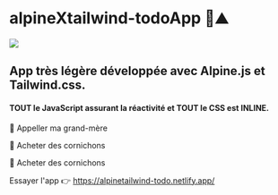 # alpineXtailwind-todoApp 🍃⛰️
![](https://caffeinecreations.ca/imager/uploads/blog/20320/alpine-plus-tailwind_b4afd5938494bdf3fa5c0c6765d37025.jpg)

## App très légère développée avec Alpine.js et Tailwind.css. 
#### TOUT le JavaScript assurant la réactivité et TOUT le CSS est INLINE.

:white_square_button: Appeller ma grand-mère

:white_square_button: Acheter des cornichons 

:white_square_button: Acheter des cornichons

Essayer l'app :point_right: https://alpinetailwind-todo.netlify.app/
